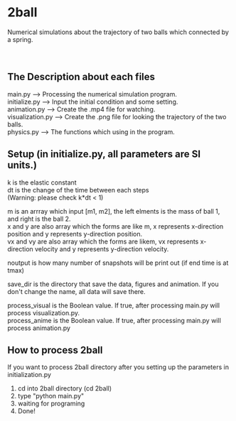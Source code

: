 # 2ball
Numerical simulations about the trajectory of two balls which connected by a spring.<br><br><br>

## The Description about each files
main.py  --> Processing the numerical simulation program.  
initialize.py  --> Input the initial condition and some setting.  
animation.py  --> Create the .mp4 file for watching.  
visualization.py   --> Create the .png file for looking the trajectory of the two balls.  
physics.py  --> The functions which using in the program.

## Setup (in initialize.py, all parameters are SI units.)
k is the elastic constant\
dt is the change of the time between each steps\
(Warning: please check k*dt < 1)

m is an arrray which input [m1, m2], the left elments is the mass of ball 1, and right is the ball 2.\
x and y are also array which the forms are like m, x represents x-direction position and y represents y-direction position.\
vx and vy are also array which the forms are likem, vx represents x-direction velocity and y represents y-direction velocity.

noutput is how many number of snapshots will be print out (if end time is at tmax)

save_dir is the directory that save the data, figures and animation. If you don't change the name, all data will save there.

process_visual is the Boolean value. If true, after processing main.py will process visualization.py.\
process_anime is the Boolean value. If true, after processing main.py will process animation.py

## How to process 2ball
If you want to process 2ball directory after you setting up the parameters in initialization.py

1. cd into 2ball directory (cd 2ball)
2. type "python main.py"
3. waiting for programing
4. Done!

